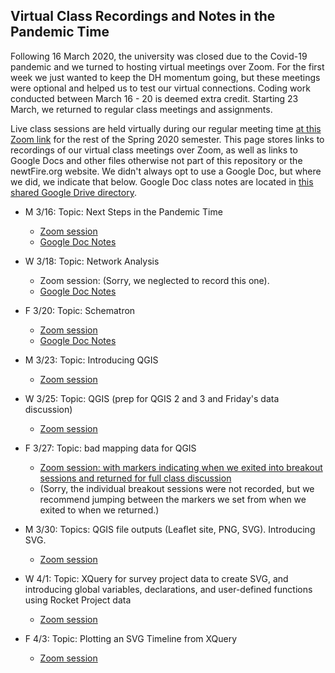 ## Virtual Class Recordings and Notes in the Pandemic Time 

Following 16 March 2020, the university was closed due to the Covid-19 pandemic and we turned to hosting virtual meetings over Zoom. 
For the first week we just wanted to keep the DH momentum going, but these meetings were optional and helped us to test our virtual connections. Coding work conducted between March 16 - 20 is deemed extra credit.
Starting 23 March, we returned to regular class meetings and assignments. 

Live class sessions are held virtually during our regular meeting time [at this Zoom link](https://pitt.zoom.us/j/862800079) for the rest of the Spring 2020 semester. This page stores links to recordings of our virtual class meetings over Zoom, as well as links to Google Docs and other files otherwise not part of this repository or the newtFire.org website. 
We didn't always opt to use a Google Doc, but where we did, we indicate that below. Google Doc class notes are located in [this shared Google Drive directory](https://drive.google.com/drive/folders/17R-XhKpJn13KgNsIuso8zNQ5GYWjvrO0).

* M 3/16: Topic: Next Steps in the Pandemic Time 
     * [Zoom session](https://pitt.zoom.us/rec/share/5e1LML_r5zJLAY3p8UrSU6gHII67T6a80CIa8_NYyE1QwjJk7w1Sq6hEx-ZfHPud)
     * [Google Doc Notes](https://docs.google.com/document/d/1kr4MgsliF_hmYHVkwiY1w77uaKyUd_DOWPjw3UJ3qss/edit?usp=sharing)


* W 3/18: Topic: Network Analysis
     * Zoom session: (Sorry, we neglected to record this one).
     * [Google Doc Notes](https://docs.google.com/document/d/1qH9Q4b8AZv1LFeONr1f881F59OCFC7TMsR1SpbOJAa0/edit?usp=sharing)
     

* F 3/20: Topic: Schematron
     * [Zoom session](https://pitt.zoom.us/rec/play/7pF5dOyhqTg3SdXAsgSDCvArW9S6L6ms1nNM-fAInUi3B3kAMQDyZrNDZuE00exAdYtjWlJbw5i-bTAx?autoplay=true)
     * [Google Doc Notes](https://docs.google.com/document/d/1M2IiMZSrN14LfpgGz7m6ISt0gV9Npfl6I5lLqn2g_zc/edit?usp=sharing)
     
* M 3/23: Topic: Introducing QGIS
     * [Zoom session](https://pitt.zoom.us/rec/share/4OZTKpfZx1JOT9LEs2qYcfcCP6-8T6a80CQc86Zcyh0HeLkAOHsGNQNGyA8vsOEx)
     
* W 3/25: Topic: QGIS (prep for QGIS 2 and 3 and Friday's data discussion)
    * [Zoom session](https://pitt.zoom.us/rec/share/vcVuKuCt0EhOc4HzsWr1R6BmJLThaaa8hiMY__ZfzkYlV2mkiZFsHgOF4sRZ_Sbb)
    
* F 3/27: Topic: bad mapping data for QGIS
    * [Zoom session: with markers indicating when we exited into breakout sessions and returned for full class discussion](https://pitt.zoom.us/rec/share/_ZR1c6zo2EpOYqPEyWv-Bf8EPIG_eaa81SFI8vAEzx7DEsUEgYYelwtbx_wq4bFH)
    * (Sorry, the individual breakout sessions were not recorded, but we recommend jumping between the markers we set from when we exited to when we returned.)

* M 3/30: Topics: QGIS file outputs (Leaflet site, PNG, SVG). Introducing SVG.
    * [Zoom session](https://pitt.zoom.us/rec/share/4uJvdIrr0kpJHpHh8FzzUZEITtq8T6a81nQWrvsKzU3pGb6ahMz--VWUXCmdpl39)

* W 4/1: Topic: XQuery for survey project data to create SVG, and introducing global variables, declarations, and user-defined functions using Rocket Project data
    * [Zoom session](https://pitt.zoom.us/rec/share/z9BoPuzO-E9IQ43P4UrUcJ8tE660aaa8gSBK-PJezUi8wNZh_565CiqQPWgZq9YL)

* F 4/3: Topic: Plotting an SVG Timeline from XQuery
    * [Zoom session](https://pitt.zoom.us/rec/share/xJB3I6rK3XJJfYnjw2P9RrYQN6r3X6a8gyQeqKFZn0qNcwiF3FIyQJj98Vo_4l8w)